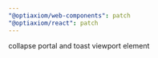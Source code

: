 ```yaml
---
"@optiaxiom/web-components": patch
"@optiaxiom/react": patch
---
```


collapse portal and toast viewport element
